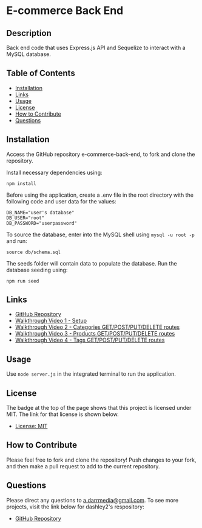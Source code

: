 # E-commerce Back End

## Description
Back end code that uses Express.js API and Sequelize to interact with a MySQL database.

## Table of Contents
- [Installation](#installation)
- [Links](#links)
- [Usage](#usage)
- [License](#license)
- [How to Contribute](#how-to-contribute)
- [Questions](#questions)

## Installation
Access the GitHub repository e-commerce-back-end, to fork and clone the repository.

Install necessary dependencies using:
````````````
npm install
````````````
Before using the application, create a .env file in the root directory with the following code and user data for the values:
``````````````````````````````
DB_NAME="user's database"
DB_USER="root"
DB_PASSWORD="userpassword"
``````````````````````````````
To source the database, enter into the MySQL shell using `mysql -u root -p` and run:
```````````
source db/schema.sql
````````````
The seeds folder will contain data to populate the database. Run the database seeding using:
```````````
npm run seed
```````````
## Links
- [GitHub Repository](https://github.com/dashley2/e-commerce-back-end.git)
- [Walkthrough Video 1 - Setup ](https://drive.google.com/file/d/1dLEAtY4voJIEuvOCJ7GZrAxcjrWECjST/view)
- [Walkthrough Video 2 - Categories GET/POST/PUT/DELETE routes ](https://drive.google.com/file/d/1gKvC8ebaEgv18hJ2yplU4pO4UJJOFKl0/view)
- [Walkthrough Video 3 - Products GET/POST/PUT/DELETE routes](https://drive.google.com/file/d/1tCF57t9I5LxapUreFFu-hrYiEumi_8wP/view)
- [Walkthrough Video 4 - Tags GET/POST/PUT/DELETE routes](https://drive.google.com/file/d/1fSzMDUGq6mMsSE5D58zLaD8vxUErUG7a/view)
## Usage
Use `node server.js` in the integrated terminal to run the application.

## License
The badge at the top of the page shows that this project is licensed under MIT. The link for that license is shown below.
- [License: MIT](https://opensource.org/licenses/MIT)
## How to Contribute
Please feel free to fork and clone the repository! Push changes to your fork, and then make a pull request to add to the current repository.

## Questions
Please direct any questions to a.darrmedia@gmail.com. To see more projects, visit the link below for dashley2's respository:
- [GitHub Repository](https://github.com/dashley2)